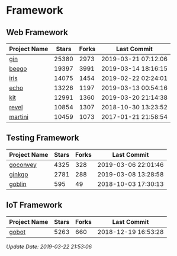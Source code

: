 # Framework

## Web Framework

| Project Name | Stars | Forks | Last Commit |
| ------------ | ----- | ----- | ----------- |
| [gin](https://github.com/gin-gonic/gin) | 25380 | 2973 | 2019-03-21 07:12:06 |
| [beego](https://github.com/astaxie/beego) | 19397 | 3991 | 2019-03-14 18:16:15 |
| [iris](https://github.com/kataras/iris) | 14075 | 1454 | 2019-02-22 02:24:01 |
| [echo](https://github.com/labstack/echo) | 13226 | 1197 | 2019-03-13 00:54:16 |
| [kit](https://github.com/go-kit/kit) | 12991 | 1360 | 2019-03-20 21:14:38 |
| [revel](https://github.com/revel/revel) | 10854 | 1307 | 2018-10-30 13:23:52 |
| [martini](https://github.com/go-martini/martini) | 10459 | 1073 | 2017-01-21 21:58:54 |

## Testing Framework

| Project Name | Stars | Forks | Last Commit |
| ------------ | ----- | ----- | ----------- |
| [goconvey](https://github.com/smartystreets/goconvey) | 4325 | 328 | 2019-03-06 22:01:46 |
| [ginkgo](https://github.com/onsi/ginkgo) | 2781 | 288 | 2019-03-08 13:28:58 |
| [goblin](https://github.com/franela/goblin) | 595 | 49 | 2018-10-03 17:30:13 |

## IoT Framework

| Project Name | Stars | Forks | Last Commit |
| ------------ | ----- | ----- | ----------- |
| [gobot](https://github.com/hybridgroup/gobot) | 5263 | 660 | 2018-12-19 16:53:28 |

*Update Date: 2019-03-22 21:53:06*
